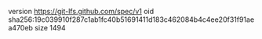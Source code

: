 version https://git-lfs.github.com/spec/v1
oid sha256:19c039910f287c1ab1fc40b51691411d183c462084b4c4ee20f31f91aea470eb
size 1494

